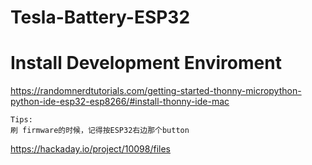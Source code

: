 # Tesla-Battery-ESP32


# Install Development Enviroment

https://randomnerdtutorials.com/getting-started-thonny-micropython-python-ide-esp32-esp8266/#install-thonny-ide-mac

```
Tips:
刷 firmware的时候，记得按ESP32右边那个button
```

https://hackaday.io/project/10098/files
